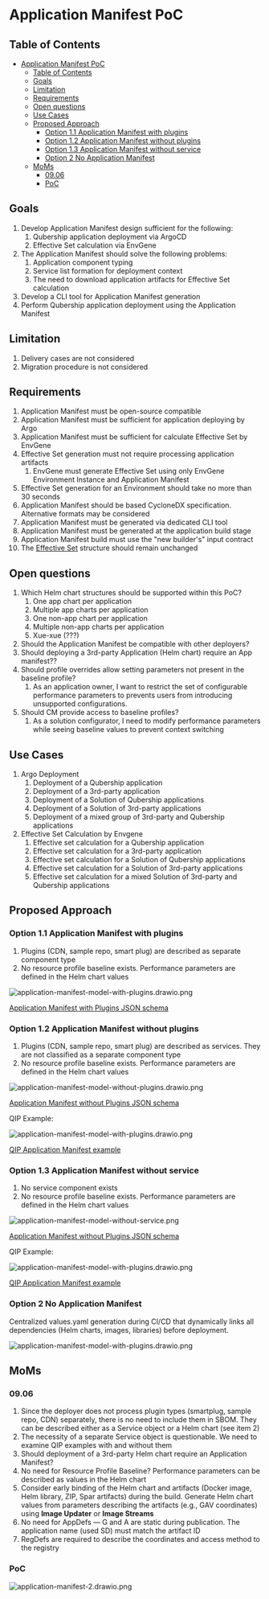 # Application Manifest PoC

## Table of Contents

- [Application Manifest PoC](#application-manifest-poc)
  - [Table of Contents](#table-of-contents)
  - [Goals](#goals)
  - [Limitation](#limitation)
  - [Requirements](#requirements)
  - [Open questions](#open-questions)
  - [Use Cases](#use-cases)
  - [Proposed Approach](#proposed-approach)
    - [Option 1.1 Application Manifest with plugins](#option-11-application-manifest-with-plugins)
    - [Option 1.2 Application Manifest without plugins](#option-12-application-manifest-without-plugins)
    - [Option 1.3 Application Manifest without service](#option-13-application-manifest-without-service)
    - [Option 2 No Application Manifest](#option-2-no-application-manifest)
  - [MoMs](#moms)
    - [09.06](#0906)
    - [PoC](#poc)

## Goals

1. Develop Application Manifest design sufficient for the following:
   1. Qubership application deployment via ArgoCD
   2. Effective Set calculation via EnvGene
2. The Application Manifest should solve the following problems:
   1. Application component typing
   2. Service list formation for deployment context
   3. The need to download application artifacts for Effective Set calculation
3. Develop a CLI tool for Application Manifest generation
4. Perform Qubership application deployment using the Application Manifest

## Limitation

1. Delivery cases are not considered
2. Migration procedure is not considered

## Requirements

1. Application Manifest must be open-source compatible
2. Application Manifest must be sufficient for application deploying by Argo
3. Application Manifest must be sufficient for calculate Effective Set by EnvGene
4. Effective Set generation must not require processing application artifacts
   1. EnvGene must generate Effective Set using only EnvGene Environment Instance and Application Manifest
5. Effective Set generation for an Environment should take no more than 30 seconds
6. Application Manifest should be based CycloneDX specification. Alternative formats may be considered
7. Application Manifest must be generated via dedicated CLI tool
8. Application Manifest must be generated at the application build stage
9. Application Manifest build must use the "new builder's" input contract
10. The [Effective Set](https://github.com/Netcracker/qubership-envgene/blob/feature/es_impovement_step_2/docs/calculator-cli.md#effective-set-v20) structure should remain unchanged

## Open questions

1. Which Helm chart structures should be supported within this PoC?
   1. One app chart per application
   2. Multiple app charts per application
   3. One non-app chart per application
   4. Multiple non-app charts per application
   5. Xue-xue (???)
2. Should the Application Manifest be compatible with other deployers?
3. Should deploying a 3rd-party Application (Helm chart) require an App manifest??
4. Should profile overrides allow setting parameters not present in the baseline profile?
   1. As an application owner, I want to restrict the set of configurable performance parameters to prevents users from introducing unsupported configurations.
5. Should CM provide access to baseline profiles?
   1. As a solution configurator, I need to modify performance parameters while seeing baseline values to prevent context switching

## Use Cases

1. Argo Deployment
   1. Deployment of a Qubership application
   2. Deployment of a 3rd-party application
   3. Deployment of a Solution of Qubership applications
   4. Deployment of a Solution of 3rd-party applications
   5. Deployment of a mixed group of 3rd-party and Qubership applications
2. Effective Set Calculation by Envgene
   1. Effective set calculation for a Qubership application
   2. Effective set calculation for a 3rd-party application
   3. Effective set calculation for a Solution of Qubership applications
   4. Effective set calculation for a Solution of 3rd-party applications
   5. Effective set calculation for a mixed Solution of 3rd-party and Qubership applications

## Proposed Approach

### Option 1.1 Application Manifest with plugins

1. Plugins (CDN, sample repo, smart plug) are described as separate component type
2. No resource profile baseline exists. Performance parameters are defined in the Helm chart values

![application-manifest-model-with-plugins.drawio.png](/docs/images/application-manifest-model-with-plugins.drawio.png)

[Application Manifest with Plugins JSON schema](/schemas/application-manifest-with-plugins.schema.json)

### Option 1.2 Application Manifest without plugins

1. Plugins (CDN, sample repo, smart plug) are described as services. They are not classified as a separate component type
2. No resource profile baseline exists. Performance parameters are defined in the Helm chart values

![application-manifest-model-without-plugins.drawio.png](/docs/images/application-manifest-model-without-plugins.drawio.png)

[Application Manifest without Plugins JSON schema](/schemas/application-manifest-without-plugins.schema.json)

QIP Example:

![application-manifest-model-with-plugins.drawio.png](/docs/images/qip-application-manifest-without-plugins.drawio.png)

[QIP Application Manifest example](/examples/application-manifest-qip-without-service.json)

### Option 1.3 Application Manifest without service

1. No service component exists
2. No resource profile baseline exists. Performance parameters are defined in the Helm chart values

![application-manifest-model-without-service.png](/docs/images/application-manifest-model-without-service.png)

[Application Manifest without Plugins JSON schema](/schemas/application-manifest-without-service.schema.json)

QIP Example:

![application-manifest-model-with-plugins.drawio.png](/docs/images/qip-application-manifest-without-service.drawio.png)

[QIP Application Manifest example](/examples/application-manifest-qip.json)

### Option 2 No Application Manifest

Centralized values.yaml generation during CI/CD that dynamically links all dependencies (Helm charts, images, libraries) before deployment.

![application-manifest-model-with-plugins.drawio.png](/docs/images/qip-application-manifest-without-service.drawio.png)

## MoMs

### 09.06

1. Since the deployer does not process plugin types (smartplug, sample repo, CDN) separately, there is no need to include them in SBOM. They can be described either as a Service object or a Helm chart (see item 2)
2. The necessity of a separate Service object is questionable. We need to examine QIP examples with and without them
3. Should deployment of a 3rd-party Helm chart require an Application Manifest?
4. No need for Resource Profile Baseline? Performance parameters can be described as values in the Helm chart
5. Consider early binding of the Helm chart and artifacts (Docker image, Helm library, ZIP, Spar artifacts) during the build. Generate Helm chart values from parameters describing the artifacts (e.g., GAV coordinates) using **Image Updater** or **Image Streams**
6. No need for AppDefs — G and A are static during publication. The application name (used SD) must match the artifact ID
7. RegDefs are required to describe the coordinates and access method to the registry

### PoC

![application-manifest-2.drawio.png](/docs/images/poc.png)
